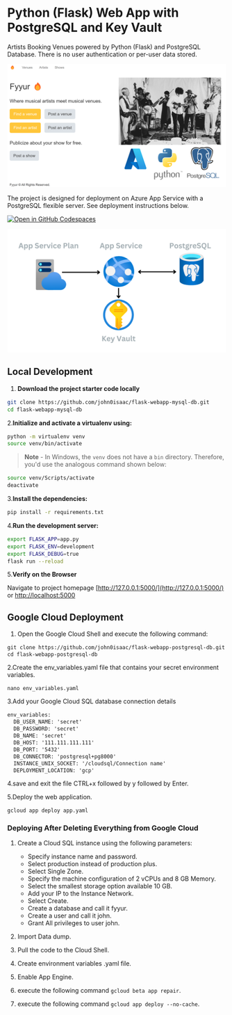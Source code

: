 # Python (Flask) Web App with PostgreSQL and Key Vault

Artists Booking Venues powered by Python (Flask) and PostgreSQL Database.
There is no user authentication or per-user data stored.

![Screenshot of website landing page](./repo-thumbnail.png)

The project is designed for deployment on Azure App Service with a PostgreSQL flexible server. See deployment instructions below.

[![Open in GitHub Codespaces](https://github.com/codespaces/badge.svg)](https://codespaces.new/john0isaac/flask-webapp-postgresql-db?devcontainer_path=.devcontainer/devcontainer.json)

![Architecture Diagram: App Service, PostgreSQL server, Key Vault](./architecture-diagram.png)

## Local Development


1. **Download the project starter code locally**

  ```bash
  git clone https://github.com/john0isaac/flask-webapp-mysql-db.git
  cd flask-webapp-mysql-db
  ```

2.**Initialize and activate a virtualenv using:**

```bash
python -m virtualenv venv
source venv/bin/activate
```

>**Note** - In Windows, the `venv` does not have a `bin` directory. Therefore, you'd use the analogous command shown below:

```bash
source venv/Scripts/activate
deactivate
```

3.**Install the dependencies:**

```bash
pip install -r requirements.txt
```

4.**Run the development server:**

```bash
export FLASK_APP=app.py
export FLASK_ENV=development
export FLASK_DEBUG=true
flask run --reload
```

5.**Verify on the Browser**

Navigate to project homepage [http://127.0.0.1:5000/](http://127.0.0.1:5000/) or [http://localhost:5000](http://localhost:5000)

## Google Cloud Deployment

1. Open the Google Cloud Shell and execute the following command:

  ```shell
  git clone https://github.com/john0isaac/flask-webapp-postgresql-db.git
  cd flask-webapp-postgresql-db
  ```

2.Create the env_variables.yaml file that contains your secret environment variables.

  ```shell
  nano env_variables.yaml
  ```

3.Add your Google Cloud SQL database connection details

```shell
env_variables:
  DB_USER_NAME: 'secret'
  DB_PASSWORD: 'secret'
  DB_NAME: 'secret'
  DB_HOST: '111.111.111.111'
  DB_PORT: '5432'
  DB_CONNECTOR: 'postgresql+pg8000'
  INSTANCE_UNIX_SOCKET: '/cloudsql/Connection name'
  DEPLOYMENT_LOCATION: 'gcp'
```

4.save and exit the file CTRL+x followed by y followed by Enter.

5.Deploy the web application.

  ```shell
  gcloud app deploy app.yaml
  ```

### Deploying After Deleting Everything from Google Cloud

1. Create a Cloud SQL instance using the following parameters:
    - Specify instance name and password.
    - Select production instead of production plus.
    - Select Single Zone.
    - Specify the machine configuration of 2 vCPUs and 8 GB Memory.
    - Select the smallest storage option available 10 GB.
    - Add your IP to the Instance Network.
    - Select Create.
    - Create a database and call it fyyur.
    - Create a user and call it john.
    - Grant All privileges to user john.

2. Import Data dump.
3. Pull the code to the Cloud Shell.
4. Create environment variables .yaml file.
5. Enable App Engine.
6. execute the following command `gcloud beta app repair`.
7. execute the following command `gcloud app deploy --no-cache`.
